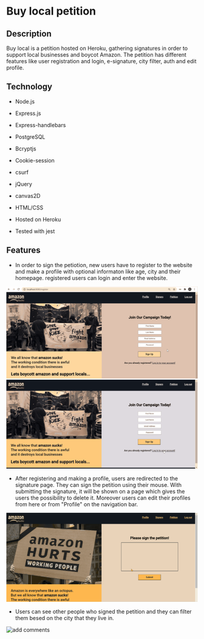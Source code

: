 # Buy local petition

## Description

Buy local is a petition hosted on Heroku, gathering signatures in order to support local businesses and boycot Amazon. The petition has different features like user registration and login, e-signature, city filter, auth and edit profile.

## Technology

-   Node.js
-   Express.js
-   Express-handlebars
-   PostgreSQL
-   Bcryptjs
-   Cookie-session
-   csurf
-   jQuery
-   canvas2D
-   HTML/CSS

-   Hosted on Heroku
-   Tested with jest

## Features

-   In order to sign the petiotion, new users have to register to the website and make a profile with optional informaton like age, city and their homepage. registered users can login and enter the website.

![register to the website](public/readme/register.gif)
![login to the website](public/readme/login.gif)

-   After registering and making a profile, users are redirected to the signature page. They can sign the petition using their mouse. With submitting the signature, it will be shown on a page which gives the users the possibility to delete it. Moreover users can edit their profiles from here or from "Profile" on the navigation bar.

![upload a photo](public/readme/sign.gif)

-   Users can see other people who signed the petition and they can filter them besed on the city that they live in.

![add comments](public/readme/signers.gif)
